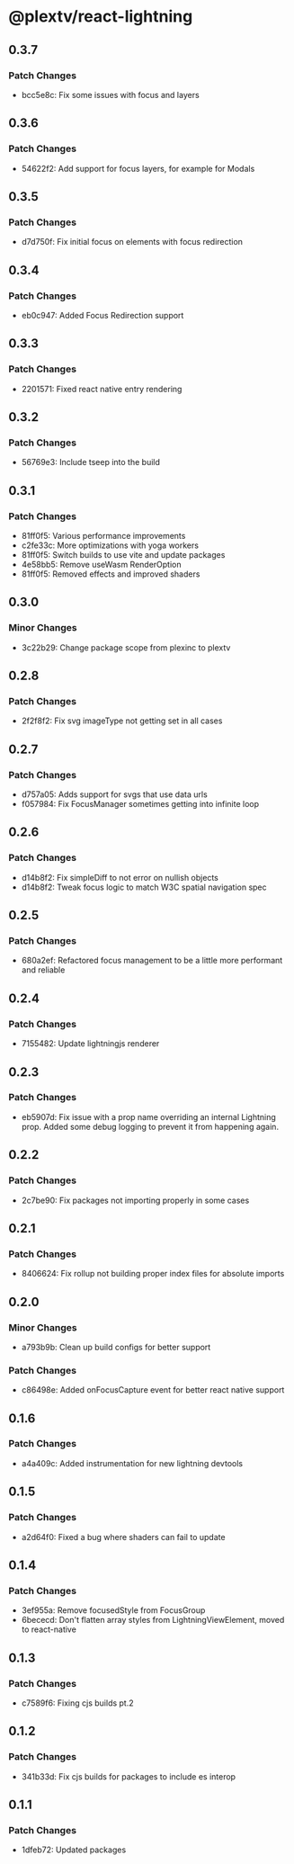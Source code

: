 # @plextv/react-lightning

## 0.3.7

### Patch Changes

- bcc5e8c: Fix some issues with focus and layers

## 0.3.6

### Patch Changes

- 54622f2: Add support for focus layers, for example for Modals

## 0.3.5

### Patch Changes

- d7d750f: Fix initial focus on elements with focus redirection

## 0.3.4

### Patch Changes

- eb0c947: Added Focus Redirection support

## 0.3.3

### Patch Changes

- 2201571: Fixed react native entry rendering

## 0.3.2

### Patch Changes

- 56769e3: Include tseep into the build

## 0.3.1

### Patch Changes

- 81ff0f5: Various performance improvements
- c2fe33c: More optimizations with yoga workers
- 81ff0f5: Switch builds to use vite and update packages
- 4e58bb5: Remove useWasm RenderOption
- 81ff0f5: Removed effects and improved shaders

## 0.3.0

### Minor Changes

- 3c22b29: Change package scope from plexinc to plextv

## 0.2.8

### Patch Changes

- 2f2f8f2: Fix svg imageType not getting set in all cases

## 0.2.7

### Patch Changes

- d757a05: Adds support for svgs that use data urls
- f057984: Fix FocusManager sometimes getting into infinite loop

## 0.2.6

### Patch Changes

- d14b8f2: Fix simpleDiff to not error on nullish objects
- d14b8f2: Tweak focus logic to match W3C spatial navigation spec

## 0.2.5

### Patch Changes

- 680a2ef: Refactored focus management to be a little more performant and reliable

## 0.2.4

### Patch Changes

- 7155482: Update lightningjs renderer

## 0.2.3

### Patch Changes

- eb5907d: Fix issue with a prop name overriding an internal Lightning prop.
  Added some debug logging to prevent it from happening again.

## 0.2.2

### Patch Changes

- 2c7be90: Fix packages not importing properly in some cases

## 0.2.1

### Patch Changes

- 8406624: Fix rollup not building proper index files for absolute imports

## 0.2.0

### Minor Changes

- a793b9b: Clean up build configs for better support

### Patch Changes

- c86498e: Added onFocusCapture event for better react native support

## 0.1.6

### Patch Changes

- a4a409c: Added instrumentation for new lightning devtools

## 0.1.5

### Patch Changes

- a2d64f0: Fixed a bug where shaders can fail to update

## 0.1.4

### Patch Changes

- 3ef955a: Remove focusedStyle from FocusGroup
- 6bececd: Don't flatten array styles from LightningViewElement, moved to react-native

## 0.1.3

### Patch Changes

- c7589f6: Fixing cjs builds pt.2

## 0.1.2

### Patch Changes

- 341b33d: Fix cjs builds for packages to include es interop

## 0.1.1

### Patch Changes

- 1dfeb72: Updated packages
